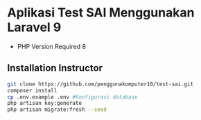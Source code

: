 # Aplikasi Test SAI Menggunakan Laravel 9
- PHP Version Required 8

## Installation Instructor
```bash
git clone https://github.com/penggunakomputer10/test-sai.git
composer install
cp .env.example .env #Konfigurasi database
php artisan key:generate
php artisan migrate:fresh --seed
```